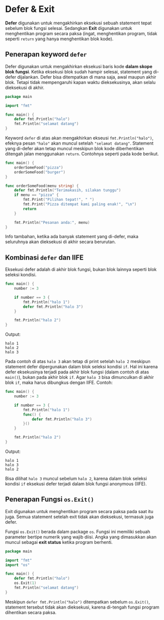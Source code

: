 # Defer & Exit

**Defer** digunakan untuk mengakhirkan eksekusi sebuah statement tepat sebelum blok fungsi selesai. Sedangkan **Exit** digunakan 
untuk menghentikan program secara paksa (ingat, menghentikan program, tidak seperti `return` yang hanya menghentikan blok kode).

## Penerapan keyword `defer`

Defer digunakan untuk mengakhirkan eksekusi baris kode **dalam skope blok fungsi**. Ketika eksekusi blok sudah hampir selesai, 
statement yang di-defer dijalankan. Defer bisa ditempatkan di mana saja, awal maupun akhir blok. Tetapi tidak mempengaruhi 
kapan waktu dieksekusinya, akan selalu dieksekusi di akhir.

```go
package main

import "fmt"

func main() {
    defer fmt.Println("halo")
    fmt.Println("selamat datang")
}
```

Keyword `defer` di atas akan mengakhirkan ekseusi `fmt.Println("halo")`, efeknya pesan `"halo"` akan muncul setelah `"selamat datang"`. 
Statement yang di-defer akan tetap muncul meskipun blok kode diberhentikan ditengah jalan menggunakan `return`. Contohnya 
seperti pada kode berikut.

```go
func main() {
    orderSomeFood("pizza")
    orderSomeFood("burger")
}

func orderSomeFood(menu string) {
    defer fmt.Println("Terimakasih, silakan tunggu")
	if menu == "pizza" {
        fmt.Print("Pilihan tepat!", " ")
		fmt.Print("Pizza ditempat kami paling enak!", "\n")
		return
	}

	fmt.Println("Pesanan anda:", menu)
}
```

Info tambahan, ketika ada banyak statement yang di-defer, maka seluruhnya akan dieksekusi di akhir secara berurutan.

## Kombinasi `defer` dan IIFE

Eksekusi defer adalah di akhir blok fungsi, bukan blok lainnya seperti blok seleksi kondisi.

```go
func main() {
    number := 3

    if number == 3 {
        fmt.Println("halo 1")
        defer fmt.Println("halo 3")
    }

    fmt.Println("halo 2")
}
```

Output:

```
halo 1
halo 2
halo 3
```

Pada contoh di atas `halo 3` akan tetap di print setelah `halo 2` meskipun statement defer dipergunakan dalam blok seleksi 
kondisi `if`. Hal ini karena defer eksekusinya terjadi pada akhir blok fungsi (dalam contoh di atas `main()`), bukan pada 
akhir blok `if`. Agar `halo 3` bisa dimunculkan di akhir blok `if`, maka harus dibungkus dengan IIFE. Contoh:

```go
func main() {
    number := 3

    if number == 3 {
        fmt.Println("halo 1")
        func() {
            defer fmt.Println("halo 3")
        }()
    }

    fmt.Println("halo 2")
}
```

Output:

```
halo 1
halo 3
halo 2
```

Bisa dilihat `halo 3` muncul sebelum `halo 2`, karena dalam blok seleksi kondisi `if` eksekusi defer terjadi dalam blok fungsi 
anonymous (IIFE).

## Penerapan Fungsi `os.Exit()`

Exit digunakan untuk menghentikan program secara paksa pada saat itu juga. Semua statement setelah exit tidak akan dieksekusi, 
termasuk juga defer.

Fungsi `os.Exit()` berada dalam package `os`. Fungsi ini memiliki sebuah parameter bertipe numerik yang wajib diisi. Angka 
yang dimasukkan akan muncul sebagai **exit status** ketika program berhenti.

```go
package main

import "fmt"
import "os"

func main() {
    defer fmt.Println("halo")
    os.Exit(1)
    fmt.Println("selamat datang")
}
```

Meskipun `defer fmt.Println("halo")` ditempatkan sebelum `os.Exit()`, statement tersebut tidak akan dieksekusi, karena di-tengah 
fungsi program dihentikan secara paksa.
